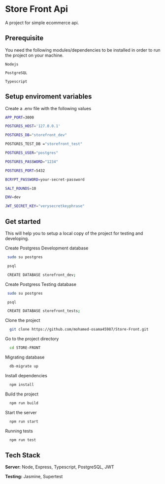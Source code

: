 # Store Front Api

A project for simple ecommerce api.

## Prerequisite

You need the following modules/dependencies to be installed in order to run the project on your
machine.

```
Nodejs

PostgreSQL

Typescript
```

## Setup enviroment variables

Create a .env file with the following values

```bash
APP_PORT=3000

POSTGRES_HOST='127.0.0.1'

POSTGRES_DB="storefront_dev"

POSTGRES_TEST_DB ="storefront_test"

POSTGRES_USER="postgres"

POSTGRES_PASSWORD="1234"

POSTGRES_PORT=5432

BCRYPT_PASSWORD=your-secret-password

SALT_ROUNDS=10

ENV=dev

JWT_SECRET_KEY="verysecretkeyphrase"

```

## Get started

This will help you to setup a local copy of the project for testing and developing.

Create Postgress Development database

```bash
 sudo su postgres

 psql

 CREATE DATABASE storefront_dev;
```

Create Postgress Testing database

```bash
 sudo su postgres

 psql

 CREATE DATABASE storefront_tests;
```

Clone the project

```bash
  git clone https://github.com/mohamed-osama45987/Store-Front.git
```

Go to the project directory

```bash
  cd STORE-FRONT
```

Migrating database

```bash
  db-migrate up
```

Install dependencies

```bash
  npm install
```

Build the project

```bash
  npm run build
```

Start the server

```bash
  npm run start
```

Running tests

```bash
  npm run test
```

## Tech Stack

**Server:** Node, Express, Typescript, PostgreSQL, JWT

**Testing:** Jasmine, Supertest
